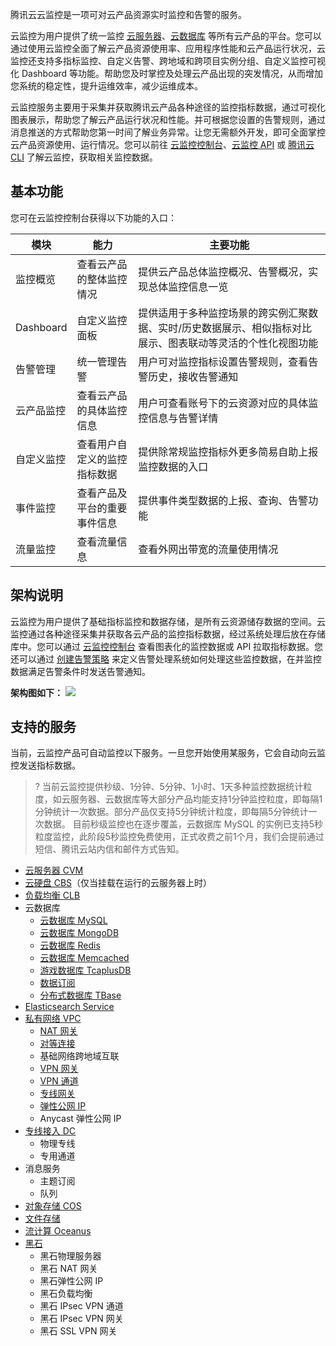 ﻿腾讯云云监控是一项可对云产品资源实时监控和告警的服务。

云监控为用户提供了统一监控 [云服务器](https://cloud.tencent.com/product/cvm.html)、[云数据库](https://cloud.tencent.com/product/cdb-overview.html) 等所有云产品的平台。您可以通过使用云监控全面了解云产品资源使用率、应用程序性能和云产品运行状况，云监控还支持多指标监控、自定义告警、跨地域和跨项目实例分组、自定义监控可视化 Dashboard 等功能。帮助您及时掌控及处理云产品出现的突发情况，从而增加您系统的稳定性，提升运维效率，减少运维成本。

云监控服务主要用于采集并获取腾讯云产品各种途径的监控指标数据，通过可视化图表展示，帮助您了解云产品运行状况和性能。并可根据您设置的告警规则，通过消息推送的方式帮助您第一时间了解业务异常。让您无需额外开发，即可全面掌控云产品资源使用、运行情况。您可以前往 [云监控控制台](https://console.cloud.tencent.com/monitor/overview)、[云监控 API](https://cloud.tencent.com/document/product/248/30349) 或 [腾讯云 CLI](https://cloud.tencent.com/doc/product/440) 了解云监控，获取相关监控数据。

## 基本功能

您可在云监控控制台获得以下功能的入口：

| 模块       | 能力                         | 主要功能                                                     |
| ---------- | ---------------------------- | ------------------------------------------------------------ |
| 监控概览   | 查看云产品的整体监控情况     | 提供云产品总体监控概况、告警概况，实现总体监控信息一览       |
| Dashboard  | 自定义监控面板               | 提供适用于多种监控场景的跨实例汇聚数据、实时/历史数据展示、相似指标对比展示、图表联动等灵活的个性化视图功能 |
| 告警管理   | 统一管理告警                 | 用户可对监控指标设置告警规则，查看告警历史，接收告警通知     |
| 云产品监控 | 查看云产品的具体监控信息     | 用户可查看账号下的云资源对应的具体监控信息与告警详情         |
| 自定义监控 | 查看用户自定义的监控指标数据 | 提供除常规监控指标外更多简易自助上报监控数据的入口           |
| 事件监控   | 查看产品及平台的重要事件信息 | 提供事件类型数据的上报、查询、告警功能                       |
| 流量监控   | 查看流量信息                 | 查看外网出带宽的流量使用情况                                 |

## 架构说明

云监控为用户提供了基础指标监控和数据存储，是所有云资源储存数据的空间。云监控通过各种途径采集并获取各云产品的监控指标数据，经过系统处理后放在存储库中。您可以通过 [云监控控制台](https://console.cloud.tencent.com/monitor/overview) 查看图表化的监控数据或 API 拉取指标数据。您还可以通过 [创建告警策略](https://cloud.tencent.com/document/product/248/6215) 来定义告警处理系统如何处理这些监控数据，在并监控数据满足告警条件时发送告警通知。

**架构图如下：**
![](https://main.qcloudimg.com/raw/3295e8492d0691ca32ea5e4399c5f8df.png)



## 支持的服务

当前，云监控产品可自动监控以下服务。一旦您开始使用某服务，它会自动向云监控发送指标数据。

> ? 当前云监控提供秒级、1分钟、5分钟、1小时、1天多种监控数据统计粒度，如云服务器、云数据库等大部分产品均能支持1分钟监控粒度，即每隔1分钟统计一次数据。部分产品仅支持5分钟统计粒度，即每隔5分钟统计一次数据。
> 目前秒级监控也在逐步覆盖，云数据库 MySQL 的实例已支持5秒粒度监控，此阶段5秒监控免费使用，正式收费之前1个月，我们会提前通过短信、腾讯云站内信和邮件方式告知。

- [云服务器 CVM](https://cloud.tencent.com/doc/product/213)
- [云硬盘 CBS](https://cloud.tencent.com/doc/product/362)（仅当挂载在运行的云服务器上时）
- [负载均衡 CLB](https://cloud.tencent.com/doc/product/214)
- 云数据库
	- [云数据库 MySQL](https://cloud.tencent.com/doc/product/236)
	- [云数据库 MongoDB](https://cloud.tencent.com/document/product/240)
	- [云数据库 Redis](https://cloud.tencent.com/doc/product/239)
	- [云数据库 Memcached](https://cloud.tencent.com/doc/product/241)
	- [游戏数据库 TcaplusDB](https://cloud.tencent.com/document/product/596)
	- [数据订阅](https://cloud.tencent.com/document/product/571/13707)
	- [分布式数据库 TBase](https://cloud.tencent.com/document/product/1129)
- [Elasticsearch Service](https://cloud.tencent.com/document/product/845)
- [私有网络 VPC](https://cloud.tencent.com/document/product/215)
	- [NAT 网关](https://cloud.tencent.com/document/product/552)
	- [对等连接](https://cloud.tencent.com/document/product/553)
	- 基础网络跨地域互联
	- [VPN 网关](https://cloud.tencent.com/document/product/554)
	- [VPN 通道](https://cloud.tencent.com/document/product/554)
	- [专线网关](https://cloud.tencent.com/document/product/216)
	- [弹性公网 IP](https://cloud.tencent.com/document/product/213/16586)
	- Anycast 弹性公网 IP
- [专线接入 DC](https://cloud.tencent.com/doc/product/216)
	- 物理专线
	- 专用通道
- 消息服务
	- 主题订阅
	- 队列
- [对象存储 COS](https://cloud.tencent.com/document/product/436)
- [文件存储](https://cloud.tencent.com/document/product/582)
- [流计算 Oceanus](https://cloud.tencent.com/document/product/849)
- [黑石](https://cloud.tencent.com/product/bmstack-v)
	- 黑石物理服务器
	- 黑石 NAT 网关
	- 黑石弹性公网 IP
	- 黑石负载均衡
	- 黑石 IPsec VPN 通道
	- 黑石 IPsec VPN 网关
	- 黑石 SSL VPN 网关






